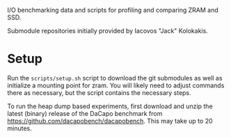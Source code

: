 I/O benchmarking data and scripts for profiling and comparing ZRAM and SSD. 

Submodule repositories initially provided by Iacovos "Jack" Kolokakis.

# Setup

Run the `scripts/setup.sh` script to download the git submodules as well as initialize a mounting point for zram. You will likely need to adjust commands there as necessary, but the script contains the necessary steps.

To run the heap dump based experiments, first download and unzip the latest (binary) release of the DaCapo benchmark from https://github.com/dacapobench/dacapobench. This may take up to 20 minutes.
